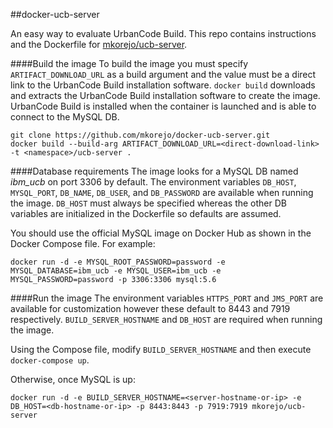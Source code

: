 ##docker-ucb-server

An easy way to evaluate UrbanCode Build. This repo contains instructions and the Dockerfile for [mkorejo/ucb-server](https://hub.docker.com/r/mkorejo/ucb-server/).

####Build the image
To build the image you must specify `ARTIFACT_DOWNLOAD_URL` as a build argument and the value must be a direct link to the UrbanCode Build installation software. `docker build` downloads and extracts the UrbanCode Build installation software to create the image. UrbanCode Build is installed when the container is launched and is able to connect to the MySQL DB.
```
git clone https://github.com/mkorejo/docker-ucb-server.git
docker build --build-arg ARTIFACT_DOWNLOAD_URL=<direct-download-link> -t <namespace>/ucb-server .
```

####Database requirements
The image looks for a MySQL DB named *ibm_ucb* on port 3306 by default. The environment variables `DB_HOST`, `MYSQL_PORT`, `DB_NAME`, `DB_USER`, and `DB_PASSWORD` are available when running the image. `DB_HOST` must always be specified whereas the other DB variables are initialized in the Dockerfile so defaults are assumed.

You should use the official MySQL image on Docker Hub as shown in the Docker Compose file. For example:
```
docker run -d -e MYSQL_ROOT_PASSWORD=password -e MYSQL_DATABASE=ibm_ucb -e MYSQL_USER=ibm_ucb -e MYSQL_PASSWORD=password -p 3306:3306 mysql:5.6
```

####Run the image
The environment variables `HTTPS_PORT` and `JMS_PORT` are available for customization however these default to 8443 and 7919 respectively. `BUILD_SERVER_HOSTNAME` and `DB_HOST` are required when running the image.

Using the Compose file, modify `BUILD_SERVER_HOSTNAME` and then execute `docker-compose up`.

Otherwise, once MySQL is up:
```
docker run -d -e BUILD_SERVER_HOSTNAME=<server-hostname-or-ip> -e DB_HOST=<db-hostname-or-ip> -p 8443:8443 -p 7919:7919 mkorejo/ucb-server
```
